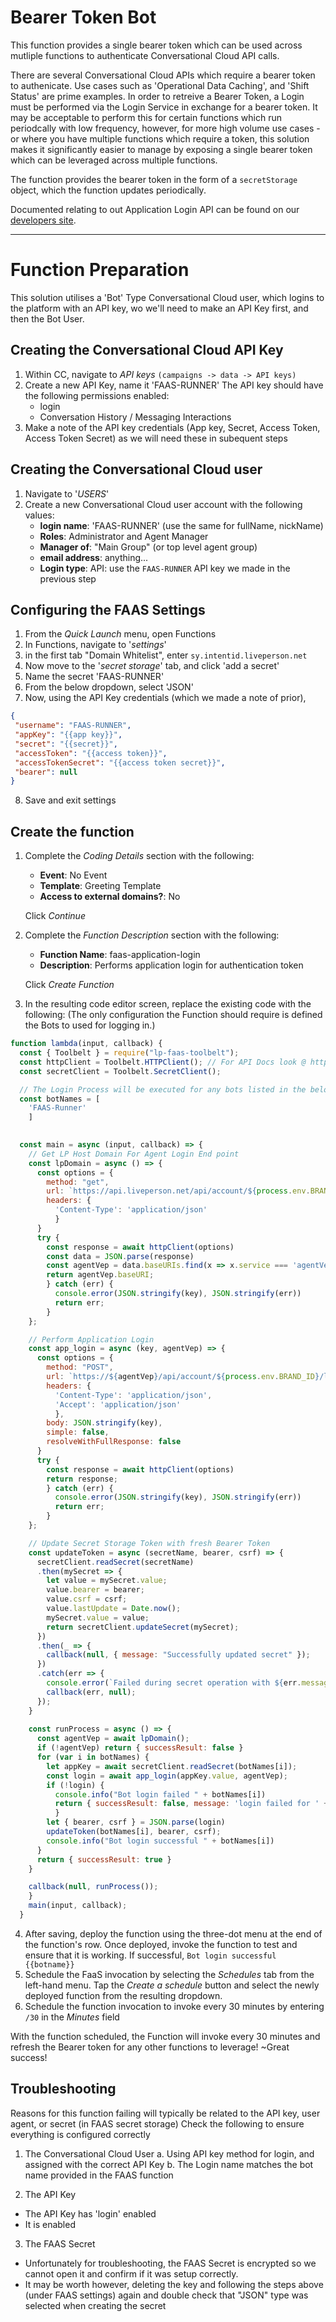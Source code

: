 # Bearer Token Bot

This function provides a single bearer token which can be used across mutliple functions to authenticate Conversational Cloud API calls.

There are several Conversational Cloud APIs which require a bearer token to authenicate. Use cases such as 'Operational Data Caching', and 'Shift Status' are prime examples.
In order to retreive a Bearer Token, a Login must be performed via the Login Service in exchange for a bearer token.
It may be acceptable to perform this for certain functions which run periodcally with low frequency, however, for more high volume use cases - or where you have multiple functions which require a token, this solution makes it significantly easier to manage by exposing a single bearer token which can be leveraged across multiple functions. 

The function provides the bearer token in the form of a `secretStorage` object, which the function updates periodically.


Documented relating to out Application Login API can be found on our [developers site](https://developers.liveperson.com/login-service-api-methods-application-login.html).

---
# Function Preparation
This solution utilises a 'Bot' Type Conversational Cloud user, which logins to the platform with an API key, wo we'll need to make an API Key first, and then the Bot User.

## Creating the Conversational Cloud API Key
1. Within CC, navigate to *API keys* `(campaigns -> data -> API keys)`
2. Create a new API Key, name it 'FAAS-RUNNER'
   The API key should have the following permissions enabled:
   * login
   * Conversation History / Messaging Interactions 
3. Make a note of the API key credentials (App key, Secret, Access Token, Access Token Secret) as we will need these in subequent steps

## Creating the Conversational Cloud user
1. Navigate to '*USERS*' 
2. Create a new Conversational Cloud user account with the following values:
    - **login name**: 'FAAS-RUNNER' (use the same for fullName, nickName)
    - **Roles**: Administrator and Agent Manager
    - **Manager of**: "Main Group" (or top level agent group)
    - **email address**: anything...
    - **Login type**: API: use the `FAAS-RUNNER` API key we made in the previous step

## Configuring the FAAS Settings
1. From the *Quick Launch* menu, open Functions
2. In Functions, navigate to '*settings*'
3. in the first tab "Domain Whitelist", enter `sy.intentid.liveperson.net`
4. Now move to the '*secret storage*' tab, and click 'add a secret'
5. Name the secret 'FAAS-RUNNER'
6. From the below dropdown, select 'JSON'
7. Now, using the API Key credentials (which we made a note of prior), 
```json
{
 "username": "FAAS-RUNNER",
 "appKey": "{{app key}}",
 "secret": "{{secret}}",
 "accessToken": "{{access token}}",
 "accessTokenSecret": "{{access token secret}}",
 "bearer": null
}
```
8. Save and exit settings


## Create the function
1. Complete the *Coding Details* section with the following:
   * **Event**: No Event
   * **Template**: Greeting Template
   * **Access to external domains?**: No

	Click *Continue*

2. Complete the *Function Description* section with the following:
   * **Function Name**: faas-application-login
   * **Description**: Performs application login for authentication token

	Click *Create Function*

3. In the resulting code editor screen, replace the existing code with the following:
(The only configuration the Function should require is defined the Bots to used for logging in.)
```js
function lambda(input, callback) {
  const { Toolbelt } = require("lp-faas-toolbelt");
  const httpClient = Toolbelt.HTTPClient(); // For API Docs look @ https://www.npmjs.com/package/request-promise
  const secretClient = Toolbelt.SecretClient();

  // The Login Process will be executed for any bots listed in the below array to allow for support of additional login bots if required.
  const botNames = [
    'FAAS-Runner'
    ]
    

  const main = async (input, callback) => {
    // Get LP Host Domain For Agent Login End point    
    const lpDomain = async () => {
      const options = {
        method: "get",
        url: `https://api.liveperson.net/api/account/${process.env.BRAND_ID}/service/baseURI?version=1.0`,
        headers: {
          'Content-Type': 'application/json'
          }
      }
      try {
        const response = await httpClient(options)
        const data = JSON.parse(response)
        const agentVep = data.baseURIs.find(x => x.service === 'agentVep')
        return agentVep.baseURI;
        } catch (err) {
          console.error(JSON.stringify(key), JSON.stringify(err))
          return err;
        }
    };

    // Perform Application Login
    const app_login = async (key, agentVep) => {
      const options = {
        method: "POST",
        url: `https://${agentVep}/api/account/${process.env.BRAND_ID}/login?v=1.3`,
        headers: {
          'Content-Type': 'application/json',
          'Accept': 'application/json'
          },
        body: JSON.stringify(key),
        simple: false,
        resolveWithFullResponse: false
      }
      try {
        const response = await httpClient(options)        
        return response;
        } catch (err) {
          console.error(JSON.stringify(key), JSON.stringify(err))
          return err;
        }
    };

    // Update Secret Storage Token with fresh Bearer Token
    const updateToken = async (secretName, bearer, csrf) => {
      secretClient.readSecret(secretName)
      .then(mySecret => {        
        let value = mySecret.value;
        value.bearer = bearer;
        value.csrf = csrf;
        value.lastUpdate = Date.now();
        mySecret.value = value;        
        return secretClient.updateSecret(mySecret);
      })
      .then(_ => {
        callback(null, { message: "Successfully updated secret" });
      })
      .catch(err => {
        console.error(`Failed during secret operation with ${err.message}`);
        callback(err, null);
      });
    }
    
    const runProcess = async () => {
      const agentVep = await lpDomain();
      if (!agentVep) return { successResult: false }
      for (var i in botNames) {
        let appKey = await secretClient.readSecret(botNames[i]);
        const login = await app_login(appKey.value, agentVep);
        if (!login) {
          console.info("Bot login failed " + botNames[i])
          return { successResult: false, message: 'login failed for ' + botNames[i] }
          }
        let { bearer, csrf } = JSON.parse(login)
        updateToken(botNames[i], bearer, csrf);
        console.info("Bot login successful " + botNames[i])          
      }
      return { successResult: true }
    }

    callback(null, runProcess());
    }
    main(input, callback);
  }
```

4. After saving, deploy the function using the three-dot menu at the end of the function's row. Once deployed, invoke the function to test and ensure that it is working. If successful, `Bot login successful {{botname}}`
5. Schedule the FaaS invocation by selecting the *Schedules* tab from the left-hand menu. Tap the *Create a schedule* button and select the newly deployed function from the resulting dropdown.
10. Schedule the function invocation to invoke every 30 minutes by entering `/30` in the *Minutes* field

With the function scheduled, the Function will invoke every 30 minutes and refresh the Bearer token for any other functions to leverage! ~Great success!


## Troubleshooting
Reasons for this function failing will typically be related to the API key, user agent, or secret (in FAAS secret storage)
Check the following to ensure everything is configured correctly
1. The Conversational Cloud User
  a. Using API key method for login, and assigned with the correct API Key
  b.  The Login name matches the bot name provided in the FAAS function

2. The API Key
  - The API Key has 'login' enabled
  - It is enabled

3. The FAAS Secret
  - Unfortunately for troubleshooting, the FAAS Secret is encrypted so we cannot open it and confirm if it was setup correctly.
  - It may be worth however, deleting the key and following the steps above (under FAAS settings) again and double check that "JSON" type was selected when creating the secret
